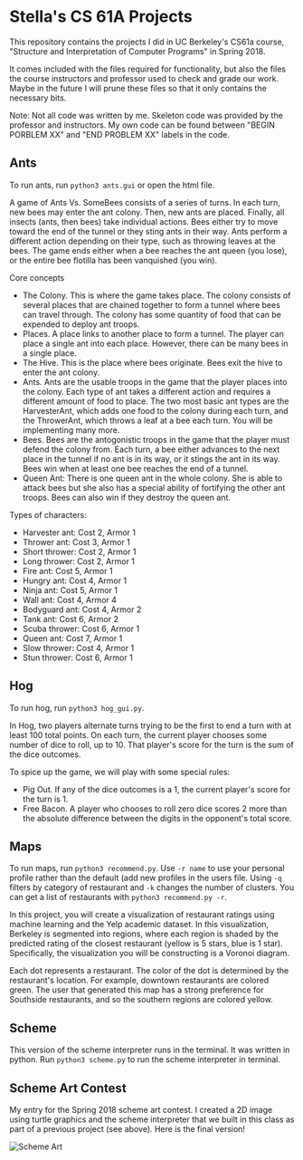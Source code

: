 # Stella's CS 61A Projects
This repository contains the projects I did in UC Berkeley's CS61a course, "Structure and Interpretation of Computer Programs" in Spring 2018.

It comes included with the files required for functionality, but also the files the course instructors and professor used to check and grade our work. Maybe in the future I will prune these files so that it only contains the necessary bits. 

Note: Not all code was written by me. Skeleton code was provided by the professor and instructors. My own code can be found between "BEGIN PORBLEM XX" and "END PROBLEM XX" labels in the code.

## Ants
To run ants, run `python3 ants.gui` or open the html file.

A game of Ants Vs. SomeBees consists of a series of turns. In each turn, new bees may enter the ant colony. Then, new ants are placed. Finally, all insects (ants, then bees) take individual actions. Bees either try to move toward the end of the tunnel or they sting ants in their way. Ants perform a different action depending on their type, such as throwing leaves at the bees. The game ends either when a bee reaches the ant queen (you lose), or the entire bee flotilla has been vanquished (you win).

Core concepts
- The Colony. This is where the game takes place. The colony consists of several places that are chained together to form a tunnel where bees can travel through. The colony has some quantity of food that can be expended to deploy ant troops.
- Places. A place links to another place to form a tunnel. The player can place a single ant into each place. However, there can be many bees in a single place.
- The Hive. This is the place where bees originate. Bees exit the hive to enter the ant colony.
- Ants. Ants are the usable troops in the game that the player places into the colony. Each type of ant takes a different action and requires a different amount of food to place. The two most basic ant types are the HarvesterAnt, which adds one food to the colony during each turn, and the ThrowerAnt, which throws a leaf at a bee each turn. You will be implementing many more.
- Bees. Bees are the antogonistic troops in the game that the player must defend the colony from. Each turn, a bee either advances to the next place in the tunnel if no ant is in its way, or it stings the ant in its way. Bees win when at least one bee reaches the end of a tunnel.
- Queen Ant: There is one queen ant in the whole colony. She is able to attack bees but she also has a special ability of fortifying the other ant troops. Bees can also win if they destroy the queen ant.

Types of characters:
- Harvester ant: Cost 2, Armor 1
- Thrower ant: Cost 3, Armor 1
- Short thrower: Cost 2, Armor 1
- Long thrower: Cost 2, Armor 1
- Fire ant: Cost 5, Armor 1
- Hungry ant: Cost 4, Armor 1
- Ninja ant: Cost 5, Armor 1
- Wall ant: Cost 4, Armor 4
- Bodyguard ant: Cost 4, Armor 2
- Tank ant: Cost 6, Armor 2
- Scuba thrower: Cost 6, Armor 1
- Queen ant: Cost 7, Armor 1
- Slow thrower: Cost 4, Armor 1
- Stun thrower: Cost 6, Armor 1

## Hog
To run hog, run `python3 hog_gui.py`. 

In Hog, two players alternate turns trying to be the first to end a turn with at least 100 total points. On each turn, the current player chooses some number of dice to roll, up to 10. That player's score for the turn is the sum of the dice outcomes.

To spice up the game, we will play with some special rules:
- Pig Out. If any of the dice outcomes is a 1, the current player's score for the turn is 1.
- Free Bacon. A player who chooses to roll zero dice scores 2 more than the absolute difference between the digits in the opponent's total score.

## Maps
To run maps, run `python3 recommend.py`. Use `-r name` to use your personal profile rather than the default (add new profiles in the users file. Using `-q` filters by category of restaurant and `-k` changes the number of clusters. You can get a list of restaurants with `python3 recommend.py -r`. 

In this project, you will create a visualization of restaurant ratings using machine learning and the Yelp academic dataset. In this visualization, Berkeley is segmented into regions, where each region is shaded by the predicted rating of the closest restaurant (yellow is 5 stars, blue is 1 star). Specifically, the visualization you will be constructing is a Voronoi diagram.

Each dot represents a restaurant. The color of the dot is determined by the restaurant's location. For example, downtown restaurants are colored green. The user that generated this map has a strong preference for Southside restaurants, and so the southern regions are colored yellow.

## Scheme
This version of the scheme interpreter runs in the terminal. It was written in python. Run `python3 scheme.py` to run the scheme interpreter in terminal.

## Scheme Art Contest
My entry for the Spring 2018 scheme art contest. I created a 2D image using turtle graphics and the scheme interpreter that we built in this class as part of a previous project (see above). Here is the final version!

![Scheme Art](https://raw.githubusercontent.com/stella-lu/cs61a/master/scheme_contest/scheme_art.png)
